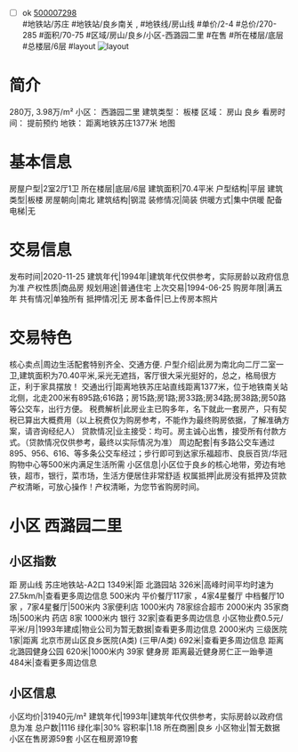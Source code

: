 - [ ] ok [500007298](https://bj.5i5j.com/ershoufang/500007298.html)  
 #地铁站/苏庄 #地铁站/良乡南关 ,  #地铁线/房山线
#单价/2-4 #总价/270-285 #面积/70-75   #区域/房山/良乡/小区-西潞园二里 #在售 #所在楼层/底层 #总楼层/6层 #layout 
![layout](http://image2.5i5j.com//group1/M00/25/3D/CgqJMVyz6-uALp7nAAHM0C3oLD0523.jpg_P5.jpg) 
# 简介 
 280万,  3.98万/m² 
小区： 西潞园二里
建筑类型： 板楼
区域： 房山 良乡
看房时间： 提前预约
地铁： 距离地铁苏庄1377米 地图
# 基本信息 
 房屋户型|2室2厅1卫
所在楼层|底层/6层
建筑面积|70.4平米
户型结构|平层
建筑类型|板楼
房屋朝向|南北
建筑结构|钢混
装修情况|简装
供暖方式|集中供暖
配备电梯|无
# 交易信息 
 发布时间|2020-11-25
建筑年代|1994年|建筑年代仅供参考，实际房龄以政府信息为准
产权性质|商品房
规划用途|普通住宅
上次交易|1994-06-25
购房年限|满五年
共有情况|单独所有
抵押情况|无
房本备件|已上传房本照片
# 交易特色 
 核心卖点|周边生活配套特别齐全、交通方便.
户型介绍|此房为南北向二厅二室一卫,建筑面积为70.40平米,采光无遮挡，客厅很大采光挺好的，总之，格局很方正，利于家具摆放！
交通出行|距离地铁苏庄站直线距离1377米，位于地铁南关站北侧，北走200米有895路;616路；房15路;房1路;房33路;房34路;房38路;房50路等公交车，出行方便。
税费解析|此房业主已购多年，名下就此一套房产，只有契税已算出大概费用（以上税费仅为购房参考，不能作为最终购房依据，了解准确方案，请咨询经纪人）
贷款情况|业主接受：均可。房主诚心出售，接受所有付款方式。（贷款情况仅供参考，最终以实际情况为准）
周边配套|有多路公交车通过895、956、616、等多条公交车经过；步行即可到达家乐福超市、良辰百货/华冠购物中心等500米内满足生活所需
小区信息|小区位于良乡的核心地带，旁边有地铁，超市，银行，菜市场，生活方便居住非常舒适
权属抵押|此房没有抵押及贷款产权清晰，可放心操作！产权清晰，为您节省购房时间。
# 小区 西潞园二里
## 小区指数 
 距 房山线 苏庄地铁站-A2口 1349米|距 北潞园站 326米|高峰时间平均时速为27.5km/h|查看更多周边信息
500米内 平价餐厅117家 ，4家4星餐厅
中档餐厅10家 ，7家4星餐厅|500米内 3家便利店
1000米内 78家综合超市
2000米内 35家商场|500米内 药店 8家
1000米内 银行 32家|查看更多周边信息
小区物业费0.5元/平米/月|1993年建成|物业公司为暂无数据|查看更多周边信息
2000米内 三级医院 1家|距离 北京市房山区良乡医院(A类) (三甲/A类) 692米|查看更多周边信息
距离 北潞园健身公园 620米|1000米内 39家 健身房
距离最近健身房仁正一跆拳道 484米|查看更多周边信息
## 小区信息 
 小区均价|31940元/m²
建筑年代|1993年|建筑年代仅供参考，实际房龄以政府信息为准
总户数|1116
绿化率|30%
容积率|1.18
所在商圈|良乡
小区物业|暂无数据
小区在售房源59套
小区在租房源19套
